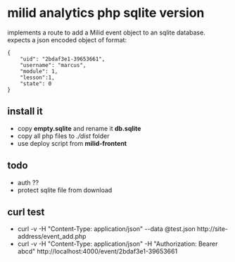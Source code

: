 
# milid analytics php sqlite version

implements a route to add a Milid event object to an sqlite database.
expects a json encoded object of format: 
```
{
	"uid": "2bdaf3e1-39653661",
	"username": "marcus",
	"module": 1,
	"lesson":1,
	"state": 0
}
```

## install it

- copy **empty.sqlite** and rename it **db.sqlite** 
- copy all php files to *./dist* folder
- use deploy script from **milid-frontent**

## todo
- auth ??
- protect sqlite file from download

## curl test
- curl -v -H "Content-Type: application/json" --data @test.json http://site-address/event_add.php
- curl -v -H "Content-Type: application/json" -H "Authorization: Bearer abcd"  http://localhost:4000/event/2bdaf3e1-39653661
